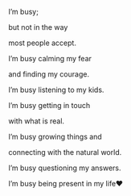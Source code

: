 I’m busy;

but not in the way

most people accept.

I’m busy calming my fear

and finding my courage.

I’m busy listening to my kids.


I’m busy getting in touch

with what is real.

I’m busy growing things and

connecting with the natural world.

I’m busy questioning my answers.

I’m busy being present in my life❤️